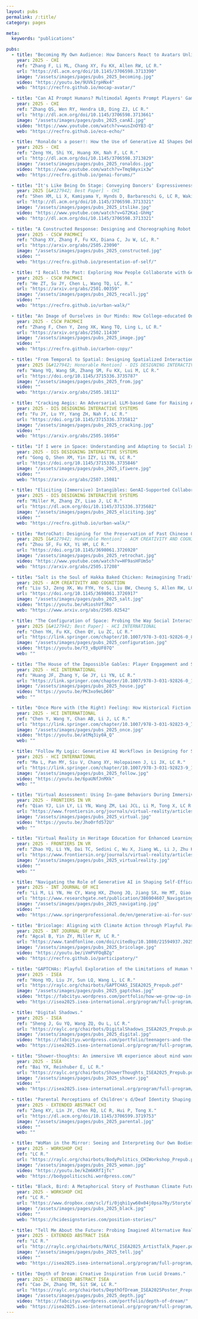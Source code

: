 ```yaml
---
layout: pubs
permalink: /:title/
category: pages

meta:
  keywords: "publications"

pubs:
  - title: "Becoming My Own Audience: How Dancers React to Avatars Unlike Themselves in Motion Capture-Supported Live Improvisational Performance."
    year: 2025 - CHI
    ref: "Zhang F, Li ML, Chang XY, Fu KX, Allen RW, LC R."
    url: "https://dl.acm.org/doi/10.1145/3706598.3713390"
    image: "/assets/images/pages/pubs_2025_becoming.jpg"
    video: "https://youtu.be/9UVkIrpHNx4"
    web: "https://recfro.github.io/mocap-avatar/"

  - title: "Can AI Prompt Humans? Multimodal Agents Prompt Players' Game Actions and Show Consequences to Raise Sustainable Awareness."
    year: 2025 - CHI
    ref: "Zhang QS, Wen RY, Hendra LB, Ding ZJ, LC R."
    url: "http://dl.acm.org/doi/10.1145/3706598.3713661"
    image: "/assets/images/pages/pubs_2025_canAI.jpg"
    video: "https://www.youtube.com/watch?v=wusZnOYB3-Q"
    web: "https://recfro.github.io/eco-echo/"

  - title: "Ronaldo's a poser!: How the Use of Generative AI Shapes Debates in Online Forums."
    year: 2025 - CHI
    ref: "Zeng YH, Shi YX, Huang XH, Nah F, LC R."
    url: "http://dl.acm.org/doi/10.1145/3706598.3713829"
    image: "/assets/images/pages/pubs_2025_ronaldos.jpg"
    video: "https://www.youtube.com/watch?v=Tmq9Ayxix3w"
    web: "https://recfro.github.io/genai-forums/"

  - title: "It's Like Being On Stage: Conveying Dancers' Expressiveness Through A Haptic-Installed Contemporary Dance Performance."
    year: 2025 [&#127942; Best Paper] - CHI
    ref: "Shen XM, Li X, Kamiyama Y, Hynds D, Barbareschi G, LC R, Wakisaka S, Horie A, Minamizawa K."
    url: "http://dl.acm.org/doi/10.1145/3706598.3713321"
    image: "/assets/images/pages/pubs_2025_itslike.jpg"
    video: "https://www.youtube.com/watch?v=G72Ka1-GhHg"
    web: "http://dl.acm.org/doi/10.1145/3706598.3713321"

  - title: "A Constructed Response: Designing and Choreographing Robot Arm Movements in Collaborative Dance Improvisation."
    year: 2025 - CSCW PACMHCI
    ref: "Chang XY, Zhang F, Fu KX, Diana C, Ju W, LC, R."
    url: "https://arxiv.org/abs/2505.23090"
    image: "/assets/images/pages/pubs_2025_constructed.jpg"
    video: ""
    web: "https://recfro.github.io/presentation-of-self/"

  - title: "I Recall the Past: Exploring How People Collaborate with Generative AI to Create Cultural Heritage Narratives."
    year: 2025 - CSCW PACMHCI
    ref: "He ZT, Su JY, Chen L, Wang TQ, LC, R."
    url: "https://arxiv.org/abs/2501.00359"
    image: "/assets/images/pages/pubs_2025_recall.jpg"
    video: ""
    web: "https://recfro.github.io/urban-walk/"

  - title: "An Image of Ourselves in Our Minds: How College-educated Online Dating Users Construct Profiles for Effective Self Presentation."
    year: 2025 - CSCW PACMHCI
    ref: "Zhang F, Chen Y, Zeng XK, Wang TQ, Ling L, LC R."
    url: "https://arxiv.org/abs/2502.11430"
    image: "/assets/images/pages/pubs_2025_image.jpg"
    video: ""
    web: "https://recfro.github.io/carbon-copy/"

  - title: "From Temporal to Spatial: Designing Spatialized Interactions with Segmented-audios in Immersive Environments for Active Engagement with Performance Arts Intangible Cultural Heritage."
    year: 2025 [&#127942; Honorable Mention] - DIS DESIGNING INTERACTIVE SYSTEMS
    ref: "Wang YQ, Wang SR, Zhang SM, Fu KX, Lui M, LC R."
    url: "https://doi.org/10.1145/3715336.3735787"
    image: "/assets/images/pages/pubs_2025_from.jpg"
    video: ""
    web: "https://arxiv.org/abs/2505.18112"

  - title: "Cracking Aegis: An Adversarial LLM-based Game for Raising Awareness of Vulnerabilities in Privacy Protection."
    year: 2025 - DIS DESIGNING INTERACTIVE SYSTEMS
    ref: "Fu JY, Lu YY, Yang ZH, Nah F, LC R."
    url: "https://doi.org/10.1145/3715336.3735812"
    image: "/assets/images/pages/pubs_2025_cracking.jpg"
    video: ""
    web: "https://arxiv.org/abs/2505.16954"

  - title: "If I were in Space: Understanding and Adapting to Social Isolation through Designing Collaborative Narratives."
    year: 2025 - DIS DESIGNING INTERACTIVE SYSTEMS
    ref: "Gong Q, Shen XM, Yin IZY, Li YN, LC R."
    url: "https://doi.org/10.1145/3715336.3735846"
    image: "/assets/images/pages/pubs_2025_ifiwere.jpg"
    video: ""
    web: "https://arxiv.org/abs/2507.15081"

  - title: "Eliciting (Immersive) Intangibles: GenAI-Supported Collaborative Visual Narration in a Physically Immersive Space."
    year: 2025 - DIS DESIGNING INTERACTIVE SYSTEMS
    ref: "Miller M, Zhang ZY, Liao J, LC R."
    url: "https://dl.acm.org/doi/10.1145/3715336.3735682"
    image: "/assets/images/pages/pubs_2025_eliciting.jpg"
    video: ""
    web: "https://recfro.github.io/urban-walk/"

  - title: "RetroChat: Designing for the Preservation of Past Chinese Online Social Experiences."
    year: 2025 [&#127942; Honorable Mention] - ACM CREATIVITY AND COGNITION
    ref: "Zhou SF, Fu KX, Yi HM, LC R."
    url: "https://doi.org/10.1145/3698061.3726920"
    image: "/assets/images/pages/pubs_2025_retrochat.jpg"
    video: "https://www.youtube.com/watch?v=HF9asHFUm5o"
    web: "https://arxiv.org/abs/2505.17208"

  - title: "Salt is the Soul of Hakka Baked Chicken: Reimagining Traditional Chinese Culinary ICH for Modern Contexts without Losing Tradition."
    year: 2025 - ACM CREATIVITY AND COGNITION
    ref: "Liu SJ, Zeng XK, Wu FYH, Ye S, Liu BW, Cheung S, Allen RW, LC R."
    url: "https://doi.org/10.1145/3698061.3726917"
    image: "/assets/images/pages/pubs_2025_salt.jpg"
    video: "https://youtu.be/vRioshVf7Ro"
    web: "https://www.arxiv.org/abs/2505.02542"

  - title: "The Configuration of Space: Probing the Way Social Interaction and Perception are Affected by Task-Specific Spatial Representations in Online Video Communication."
    year: 2025 [&#127942; Best Paper] - HCI INTERNATIONAL
    ref: "Chen YH, Fu KX, Chen QY, Lu ZC, LC R."
    url: "https://link.springer.com/chapter/10.1007/978-3-031-92826-0_8"
    image: "/assets/images/pages/pubs_2025_configuration.jpg"
    video: "https://youtu.be/Y3_vBpUF07Q"
    web: ""

  - title: "The House of the Impossible Gables: Player Engagement and Spatial Perception of Physically Impossible Spaces in Social VR."
    year: 2025 - HCI INTERNATIONAL
    ref: "Huang JF, Zhang Y, Ge JY, Li YN, LC R."
    url: "https://link.springer.com/chapter/10.1007/978-3-031-92826-0_10"
    image: "/assets/images/pages/pubs_2025_house.jpg"
    video: "https://youtu.be/PK3xo9eLD60"
    web: ""

  - title: "Once More with (the Right) Feeling: How Historical Fiction Writing Processes of Character Design, Plot Outline, and Context Checking Are Affected by Co-Writing with ChatGPT."
    year: 2025 - HCI INTERNATIONAL
    ref: "Chen Y, Wang Y, Chan AB, Li J, LC R."
    url: "https://link.springer.com/chapter/10.1007/978-3-031-92823-9_7"
    image: "/assets/images/pages/pubs_2025_once.jpg"
    video: "https://youtu.be/atMq3iy0A_Q"
    web: ""

  - title: "Follow My Logic: Generative AI Workflows in Designing for Serious Table-Top Games."
    year: 2025 - HCI INTERNATIONAL
    ref: "Ma L, Pan MY, Siu V, Chang XY, Holopainen J, Li JX, LC R."
    url: "https://link.springer.com/chapter/10.1007/978-3-031-92823-9_11"
    image: "/assets/images/pages/pubs_2025_follow.jpg"
    video: "https://youtu.be/6paUNfJnMXk"
    web: ""

  - title: "Virtual Assessment: Using In-game Behaviors During Immersive Role-Play for Contextually Relevant Assessment of Fear of Intimacy."
    year: 2025 - FRONTIERS IN VR
    ref: "Qian YJ, Lin LY, Li YN, Wang ZM, Lai JCL, Li M, Tong X, LC R."
    url: "https://www.frontiersin.org/journals/virtual-reality/articles/10.3389/frvir.2025.1557903/full"
    image: "/assets/images/pages/pubs_2025_virtual.jpg"
    video: "https://youtu.be/Jho0rfd572U"
    web: ""

  - title: "Virtual Reality in Heritage Education for Enhanced Learning Experience: A Mini Review and Design Considerations."
    year: 2025 - FRONTIERS IN VR
    ref: "Zhao YQ, Li YN, Dai TC, Sedini C, Wu X, Jiang WL, Li J, Zhu KY, Zhai BQ, Li M, LC R."
    url: "https://www.frontiersin.org/journals/virtual-reality/articles/10.3389/frvir.2025.1560594/full"
    image: "/assets/images/pages/pubs_2025_virtualreality.jpg"
    video: ""
    web: ""

  - title: "Navigating the Role of Generative AI in Shaping Self-Efficacy and Design Thinking Process of Novice Designers: A Case Study in Sustainable Design Education."
    year: 2025 - INT JOURNAL OF HCI
    ref: "Li M, Li YN, He CY, Wang HX, Zhong JQ, Jiang SX, He MT, Qiao ZN, Chen JW, Yin Y, LC R, Han J, Yang ZY, Shidujaman M."
    url: "https://www.researchgate.net/publication/386904607_Navigating_the_Role_of_Generative_AI_in_Shaping_Self-Efficacy_and_Design_Thinking_Process_of_Novice_Designers_A_Case_Study_in_Sustainable_Design_Education"
    image: "/assets/images/pages/pubs_2025_navigating.jpg"
    video: ""
    web: "https://www.springerprofessional.de/en/generative-ai-for-sustainable-design-a-case-study-in-design-educ/27162944"

  - title: "Bricolage: Aligning with Climate Action through Playful Participatory Design in Speculative Scenarios."
    year: 2025 - INT JOURNAL OF PLAY
    ref: "Agcal B, Yin ZY, Miller M, LC R."
    url: "https://www.tandfonline.com/doi/citedby/10.1080/21594937.2025.2464324"
    image: "/assets/images/pages/pubs_2025_bricolage.jpg"
    video: "https://youtu.be/iVmPVFOqBZg"
    web: "https://recfro.github.io/participatory/"

  - title: "GAPTCHAs: Playful Exploration of the Limitations of Human Verification CAPTCHAs."
    year: 2025 - ISEA
    ref: "Hong YD, Liu JY, Sun LQ, Wang L, LC R."
    url: "https://raylc.org/chairbots/GAPTCHAS_ISEA2025_Prepub.pdf"
    image: "/assets/images/pages/pubs_2025_gaptchas.jpg"
    video: "https://fabcityu.wordpress.com/portfolio/how-we-grow-up-in-digital-world/"
    web: "https://isea2025.isea-international.org/program/full-program/"

  - title: "Digital Shadows."
    year: 2025 - ISEA
    ref: "Sheng J, Gu YQ, Wang ZQ, Ou L, LC R."
    url: "https://raylc.org/chairbots/DigitalShadows_ISEA2025_Prepub.pdf"
    image: "/assets/images/pages/pubs_2025_digital.jpg"
    video: "https://fabcityu.wordpress.com/portfolio/teenagers-and-the-era-of-information-overload/"
    web: "https://isea2025.isea-international.org/program/full-program/"

  - title: "Shower-thoughts: An immersive VR experience about mind wandering during bathing."
    year: 2025 - ISEA
    ref: "Bai YX, Reinhuber E, LC R."
    url: "https://raylc.org/chairbots/ShowerThoughts_ISEA2025_Prepub.pdf"
    image: "/assets/images/pages/pubs_2025_shower.jpg"
    video: ""
    web: "https://isea2025.isea-international.org/program/full-program/"

  - title: "Parental Perceptions of Children's d/Deaf Identity Shaping Technology Use: A Qualitative Study on Communication Technologies in Mixed-hearing Families."
    year: 2025 - EXTENDED ABSTRACT CHI
    ref: "Zeng KY, Lin JY, Chen RQ, LC R, Hui P, Tong X."
    url: "https://dl.acm.org/doi/10.1145/3706599.3719753"
    image: "/assets/images/pages/pubs_2025_parental.jpg"
    video: ""
    web: ""

  - title: "WoMan in the Mirror: Seeing and Interpreting Our Own Bodies During Movement and Performance."
    year: 2025 - WORKSHOP CHI
    ref: "LC R."
    url: "https://raylc.org/chairbots/BodyPolitics_CHIWorkshop_Prepub.pdf"
    image: "/assets/images/pages/pubs_2025_woman.jpg"
    video: "https://youtu.be/kZm6KRfIjTc"
    web: "https://bodypoliticschi.wordpress.com/"

  - title: "Black, Bird: A Metaphorical Story of Posthuman Climate Futures Considered in HCI Terms."
    year: 2025 - WORKSHOP CHI
    ref: "LC R."
    url: "https://www.dropbox.com/scl/fi/0jqhi1yw60x04j0psa70y/Storytelling_CHIWorkshop_02Submit_RAYLC.pdf?rlkey=d5s0ajnlj6bdtlbbbp7ebvwza&e=1&dl=0"
    image: "/assets/images/pages/pubs_2025_black.jpg"
    video: ""
    web: "https://hcidesignstories.com/position-stories/"

  - title: "Tell Me About the Future: Probing Imagined Alternative Realities Using Generative AI and Speculative Design."
    year: 2025 - EXTENDED ABSTRACT ISEA
    ref: "LC R."
    url: "http://raylc.org/chairbots/RAYLC_ISEA2025_ArtistTalk_Paper.pdf"
    image: "/assets/images/pages/pubs_2025_tell.jpg"
    video: ""
    web: "https://isea2025.isea-international.org/program/full-program/"

  - title: "Depth of Dream: Creative Inspiration from Lucid Dreams."
    year: 2025 - EXTENDED ABSTRACT ISEA
    ref: "Cao ZH, Zhang TM, Sit SW, LC R."
    url: "https://raylc.org/chairbots/DepthOfDream_ISEA2025Poster_Prepub.pdf"
    image: "/assets/images/pages/pubs_2025_depth.jpg"
    video: "https://fabcityu.wordpress.com/portfolio/depth-of-dream/"
    web: "https://isea2025.isea-international.org/program/full-program/"
---
```

<p></p>